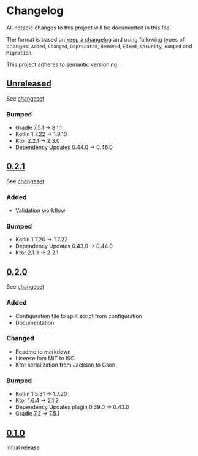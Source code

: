 # Changelog

All notable changes to this project will be documented in this file.

The format is based on [keep a changelog](http://keepachangelog.com/en/1.0.0/) and using following
types of changes: `Added`, `Changed`, `Deprecated`, `Removed`, `Fixed`, `Security`, `Bumped`
and `Migration`.

This project adheres to [semantic versioning](http://semver.org/spec/v2.0.0.html).

## [Unreleased](https://github.com/bitfunk/action-runner-orchestrator/releases/latest)

See [changeset](https://github.com/bitfunk/action-runner-orchestrator/compare/v0.2.1...main)

### Bumped

- Gradle 7.5.1 -> 8.1.1
- Kotlin 1.7.22 -> 1.9.10
- Ktor 2.2.1 -> 2.3.0
- Dependency Updates 0.44.0 -> 0.46.0

## [0.2.1](https://github.com/bitfunk/action-runner-orchestrator/releases/tag/v0.2.1)

See [changeset](https://github.com/bitfunk/action-runner-orchestrator/compare/v0.2.0...v0.2.1)

### Added

- Validation workflow

### Bumped

- Kotlin 1.7.20 -> 1.7.22
- Dependency Updates 0.43.0 -> 0.44.0
- Ktor 2.1.3 -> 2.2.1

## [0.2.0](https://github.com/bitfunk/action-runner-orchestrator/releases/tag/v0.2.0)

See [changeset](https://github.com/bitfunk/action-runner-orchestrator/compare/v0.1.0...v0.2.0)

### Added

- Configuration file to split script from configuration
- Documentation

### Changed

- Readme to markdown
- License fom MIT to ISC
- Ktor serialization from Jackson to Gson

### Bumped

- Kotlin 1.5.31 -> 1.7.20
- Ktor 1.6.4 -> 2.1.3
- Dependency Updates plugin 0.39.0 -> 0.43.0
- Gradle 7.2 -> 7.5.1

## [0.1.0](https://github.com/wmontwe/action-runner-orchestrator/releases/tag/v0.1.0)

Initial release
